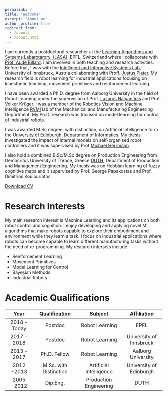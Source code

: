```yaml
---
permalink: /
title: "Welcome"
excerpt: "About me"
author_profile: true
redirect_from: 
  - /about/
  - /about.html
---
```



I am currently a postdoctoral researcher at the [Learning Algorithms and Sytsems Labarotarory, (LASA)](lasa.epfl.ch), EPFL, Switzerland where I collaborate with [Prof. Aude Billard](http://lasa.epfl.ch/people/member.php?SCIPER=115671). I am involved in both teaching and research activities. Before that, I was with the
 [Intelligent and Interactive Systems Lab](https://iis.uibk.ac.at/start), University of Innsbruck, Austria collaborating with Proff. [Justus Piater](https://www.uibk.ac.at/newsroom/dossiers/neue_gesichter/piater.html). My research field is robot learning for industrial applications focusing on kinesthetic teaching, movement primitives and reinforcement learning. 

I have been awarded a Ph.D. degree from Aalborg University in the field of Robot Learning under the supervision of Prof. [Lazaros Nalpantidis](http://homes.m-tech.aau.dk/lanalpa/) and Prof. [Volker Krüger](http://personprofil.aau.dk/104026). I was a member of the Robotics Vision and Machine Intelligence [RVMI](http://rvmi.aau.dk/) lab of the Mechanical and Manufacturing Engineering Department. My Ph.D. research was focused on model learning for control of industrial robots.

I was awarded M.Sc degree, with distinction, on Artificial Intelligence form the [University of Edinburgh](https://www.ed.ac.uk/), Department of Informatics. My thesis investigated the impact of internal models on self-organised robot controllers and it was supervised by Prof [Michael Herrmann](http://www.research.ed.ac.uk/portal/en/persons/michael-herrmann(cf1b7c31-3a87-4812-bf0a-05cf49b0120e).html)
          
I also hold a combined B.Sc/M.Sc degree on Production Engineering from Democritus University of Thrace, Greece [DUTH](http://duth.gr/index.en.shtml), Department of Production and Management Engineering. My thesis was on Hebbian learning of fuzzy cognitive maps and it supervised by Prof. George Papakostas and Prof. Dimitrios Koulourioths

[Download CV](/public/polydoros/files/cvPolydoros.pdf)

Research Interests
======

My main research interest is Machine Learning and its applications on both robot control and cognition. I enjoy developing and applying novel ML algorithms that make robots capable to explore their embodiment and environment while they learn a task. I focus on industrial applications where robots can become capable to learn different manufacturing tasks without the need of re-programming.
My research intersets include:
* Reinforcement Learning
* Movement Primitives
* Model Learning for Control
* Bayesian Methods
* Industrial Robots

Academic Qualifications
======

| Year          | Qualification | Subject| Affiliation  |
|:-------------:|:-------------:|:-----: |:-------------:
| 2018 - Today	| Postdoc       | Robot Learning  | EPFL|
| 2017 - 2018	| Postdoc       | Robot Learning  | University of Innsbruck|
| 2013 - 2017   | Ph.D. Fellow  |  Robot Learning  | Aalborg University |
| 2012 -2013    | M.Sc. with Distinction     |  Artificial Intelligence  | University of Edinburgh|
| 2005 -2012    | Dip.Eng.    |  Production Engineering  | DUTH |




